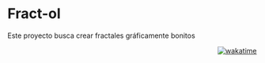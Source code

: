 # Fract-ol
Este proyecto busca crear fractales gráficamente bonitos

<div align="right">
    <a href="https://wakatime.com/badge/user/c4289558-efa4-4e1b-a216-c7bd4d029c40/project/d00445d7-eb7c-4030-ac1f-1f308b6f0076"><img src="https://wakatime.com/badge/user/c4289558-efa4-4e1b-a216-c7bd4d029c40/project/d00445d7-eb7c-4030-ac1f-1f308b6f0076.svg" alt="wakatime"></a>
</div>
